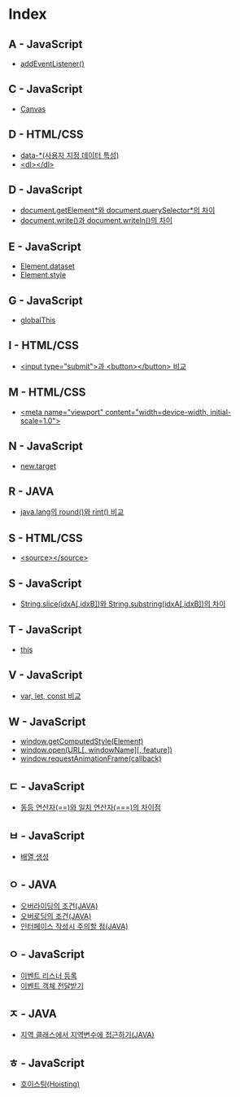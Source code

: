 # Index

## A - JavaScript
* <a href="https://github.com/ImJunHong/TIL/blob/master/Javascript/event.md#3-dom-%EA%B0%9D%EC%B2%B4%EC%9D%98-addeventlistener-%EB%A9%94%EC%86%8C%EB%93%9C%EB%A5%BC-%EC%9D%B4%EC%9A%A9%ED%95%98%EC%97%AC-%EB%93%B1%EB%A1%9D">addEventListener()</a>

## C - JavaScript
* <a href="https://github.com/ImJunHong/TIL/blob/master/Javascript/canvas.md">Canvas</a>

## D - HTML/CSS
* <a href="https://github.com/ImJunHong/TIL/blob/master/HTML5%2BCSS3/HTML5.md#data-%EC%82%AC%EC%9A%A9%EC%9E%90-%EC%A7%80%EC%A0%95-%EB%8D%B0%EC%9D%B4%ED%84%B0-%ED%8A%B9%EC%84%B1">data-\*(사용자 지정 데이터 특성)<a>
* <a href="https://github.com/ImJunHong/TIL/blob/master/HTML5%2BCSS3/HTML5.md#dl">\<dl\>\</dl\></a>

## D - JavaScript
* <a href="https://github.com/ImJunHong/TIL/blob/master/Javascript/document.md#documentgetelement%EC%99%80-documentqueryselector%EC%9D%98-%EC%B0%A8%EC%9D%B4">document.getElement\*와 document.querySelector\*의 차이</a>
* <a href="https://github.com/ImJunHong/TIL/blob/master/Javascript/document.md#documentwrite%EA%B3%BC-documentwriteln%EC%9D%98-%EC%B0%A8%EC%9D%B4">document.write()과 document.writeln()의 차이</a>

## E - JavaScript
* <a href="https://github.com/ImJunHong/TIL/blob/master/Javascript/DOM.md#elementdataset">Element.dataset</a>
* <a href="https://github.com/ImJunHong/TIL/blob/master/Javascript/DOM.md#elementstyle">Element.style</a>

## G - JavaScript
* <a href="https://github.com/ImJunHong/TIL/blob/master/Javascript/window.md#globalthis">globalThis</a>

## I - HTML/CSS
* <a href="https://github.com/ImJunHong/TIL/blob/master/HTML5%2BCSS3/HTML5.md#input-typesubmit%EA%B3%BC-buttonbutton-%EB%B9%84%EA%B5%90">\<input type="submit"\>과 \<button\>\</button\> 비교</a>

## M - HTML/CSS
* <a href="https://github.com/ImJunHong/TIL/blob/master/HTML5%2BCSS3/HTML5.md#meta-nameviewport-contentwidthdevice-width-initial-scale10">\<meta name="viewport" content="width=device-width, initial-scale=1.0"\></a>

## N - JavaScript
* <a href="https://github.com/ImJunHong/TIL/blob/master/Javascript/function.md#newtarget">new.target</a>

## R - JAVA
* <a href="https://github.com/ImJunHong/TIL/blob/master/JAVA/java.lang/Math.md#round%EC%99%80-rint-%EB%B9%84%EA%B5%90">java.lang의 round()와 rint() 비교</a>

## S - HTML/CSS
* <a href="https://github.com/ImJunHong/TIL/blob/master/HTML5%2BCSS3/HTML5.md#sourcesource">\<source\>\</source\></a>

## S - JavaScript
* <a href="https://github.com/ImJunHong/TIL/blob/master/Javascript/String.md#stringsliceidxaidxb%EC%99%80-stringsubstringidxaidxb%EC%9D%98-%EC%B0%A8%EC%9D%B4">String.slice(idxA[,idxB])와 String.substring(idxA[,idxB])의 차이</a>

## T - JavaScript
* <a href="https://github.com/ImJunHong/TIL/blob/master/Javascript/this.md">this</a>

## V - JavaScript
* <a href="https://github.com/ImJunHong/TIL/blob/master/Javascript/%EB%B3%80%EC%88%98%20%EC%84%A0%EC%96%B8.md#var-let-const-%EB%B9%84%EA%B5%90">var, let, const 비교</a>

## W - JavaScript
* <a href="https://github.com/ImJunHong/TIL/blob/master/Javascript/DOM.md#windowgetcomputedstyleelement">window.getComputedStyle(Element)</a>
* <a href="https://github.com/ImJunHong/TIL/blob/master/Javascript/window.md#windowopenurl-windowname-feature">window.open(URL[, windowName][, feature])</a>
* <a href="https://github.com/ImJunHong/TIL/blob/master/Javascript/window.md#windowrequestanimationframecallback">window.requestAnimationFrame(callback)</a>

## ㄷ - JavaScript
* <a href="https://github.com/ImJunHong/TIL/blob/master/Javascript/operator.md#%EC%99%80-%EC%9D%98-%EC%B0%A8%EC%9D%B4%EC%A0%90">동등 연산자(==)와 일치 연산자(===)의 차이점</a>

## ㅂ - JavaScript
* <a href="https://github.com/ImJunHong/TIL/blob/master/Javascript/Array.md#javascript%EC%9D%98-%EB%B0%B0%EC%97%B4-%EC%83%9D%EC%84%B1">배열 생성</a>

## ㅇ - JAVA
* <a href="https://github.com/ImJunHong/TIL/blob/master/JAVA/OOP.md#%EC%98%A4%EB%B2%84%EB%9D%BC%EC%9D%B4%EB%94%A9%EC%9D%98-%EC%A1%B0%EA%B1%B4">오버라이딩의 조건(JAVA)</a>
* <a href="https://github.com/ImJunHong/TIL/blob/master/JAVA/OOP.md#%EC%98%A4%EB%B2%84%EB%A1%9C%EB%94%A9%EC%9D%98-%EC%A1%B0%EA%B1%B4">오버로딩의 조건(JAVA)</a>
* <a href="https://github.com/ImJunHong/TIL/blob/master/JAVA/OOP.md#%EC%9D%B8%ED%84%B0%ED%8E%98%EC%9D%B4%EC%8A%A4-%EC%9E%91%EC%84%B1%EC%8B%9C-%EC%A3%BC%EC%9D%98%ED%95%A0-%EC%A0%90">인터페이스 작성시 주의할 점(JAVA)</a>

## ㅇ - JavaScript
* <a href="https://github.com/ImJunHong/TIL/blob/master/Javascript/event.md#%EC%9D%B4%EB%B2%A4%ED%8A%B8-%EB%A6%AC%EC%8A%A4%EB%84%88-%EB%93%B1%EB%A1%9D">이벤트 리스너 등록</a>
* <a href="https://github.com/ImJunHong/TIL/blob/master/Javascript/event.md#%EC%9D%B4%EB%B2%A4%ED%8A%B8-%EA%B0%9D%EC%B2%B4-%EC%A0%84%EB%8B%AC%EB%B0%9B%EA%B8%B0">이벤트 객체 전달받기</a>

## ㅈ - JAVA
* <a href="https://github.com/ImJunHong/TIL/blob/master/JAVA/OOP.md#%EC%A7%80%EC%97%AD-%ED%81%B4%EB%9E%98%EC%8A%A4%EC%97%90%EC%84%9C-%EC%A7%80%EC%97%AD%EB%B3%80%EC%88%98%EC%97%90-%EC%A0%91%EA%B7%BC%ED%95%98%EA%B8%B0">지역 클래스에서 지역변수에 접근하기(JAVA)</a>

## ㅎ - JavaScript
* <a href="https://github.com/ImJunHong/TIL/blob/master/Javascript/%EB%B3%80%EC%88%98%20%EC%84%A0%EC%96%B8.md#%ED%98%B8%EC%9D%B4%EC%8A%A4%ED%8C%85hoisting">호이스팅(Hoisting)</a>
